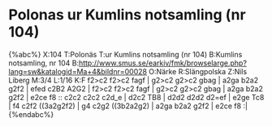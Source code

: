 # Polonas ur Kumlins notsamling (nr 104)

{%abc%}
X:104
T:Polonäs
T:ur Kumlins notsamling (nr 104)
B:Kumlins notsamling, nr 104
B:http://www.smus.se/earkiv/fmk/browselarge.php?lang=sw&katalogid=Ma+4&bildnr=00028
O:Närke
R:Slängpolska
Z:Nils Liberg
M:3/4
L:1/16
K:F
f2>c2 f2>c2 fagf | g2>c2 g2>c2 gbag | a2ga b2a2 g2f2 | efed c2B2 A2G2 |
f2>c2 f2>c2 fagf | g2>c2 g2>c2 gbag | a2ga b2a2 g2f2 | e2ce f8 ::
c2c2 c2c2 c2d_e | d2c2 TB8 | d2d2 d2d2 d2=ef | e2ge Tc8 |
f4 c2f2 ((3a2g2f2) | g4 c2g2 ((3b2a2g2) | a2ga b2a2 g2f2 | e2ce f8 :|
{%endabc%}
